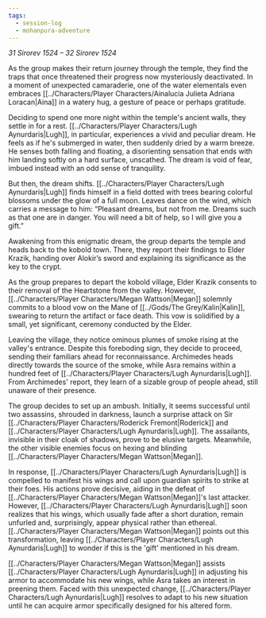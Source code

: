 ```yaml
---
tags:
  - session-log
  - mohanpura-adventure
---
```

*31 Sirorev 1524 – 32 Sirorev 1524*

As the group makes their return journey through the temple, they find the traps that once threatened their progress now mysteriously deactivated. In a moment of unexpected camaraderie, one of the water elementals even embraces [[../Characters/Player Characters/Ainalucia Julieta Adriana Loracan|Aina]] in a watery hug, a gesture of peace or perhaps gratitude.

Deciding to spend one more night within the temple's ancient walls, they settle in for a rest. [[../Characters/Player Characters/Lugh Aynurdaris|Lugh]], in particular, experiences a vivid and peculiar dream. He feels as if he's submerged in water, then suddenly dried by a warm breeze. He senses both falling and floating, a disorienting sensation that ends with him landing softly on a hard surface, unscathed. The dream is void of fear, imbued instead with an odd sense of tranquility.

But then, the dream shifts. [[../Characters/Player Characters/Lugh Aynurdaris|Lugh]] finds himself in a field dotted with trees bearing colorful blossoms under the glow of a full moon. Leaves dance on the wind, which carries a message to him: “Pleasant dreams, but not from me. Dreams such as that one are in danger. You will need a bit of help, so I will give you a gift.”

Awakening from this enigmatic dream, the group departs the temple and heads back to the kobold town. There, they report their findings to Elder Krazik, handing over Alokir’s sword and explaining its significance as the key to the crypt.

As the group prepares to depart the kobold village, Elder Krazik consents to their removal of the Heartstone from the valley. However, [[../Characters/Player Characters/Megan Wattson|Megan]] solemnly commits to a blood vow on the Mane of [[../Gods/The Grey/Kalin|Kalin]], swearing to return the artifact or face death. This vow is solidified by a small, yet significant, ceremony conducted by the Elder.

Leaving the village, they notice ominous plumes of smoke rising at the valley's entrance. Despite this foreboding sign, they decide to proceed, sending their familiars ahead for reconnaissance. Archimedes heads directly towards the source of the smoke, while Asra remains within a hundred feet of [[../Characters/Player Characters/Lugh Aynurdaris|Lugh]]. From Archimedes' report, they learn of a sizable group of people ahead, still unaware of their presence.

The group decides to set up an ambush. Initially, it seems successful until two assassins, shrouded in darkness, launch a surprise attack on Sir [[../Characters/Player Characters/Roderick Fremont|Roderick]] and [[../Characters/Player Characters/Lugh Aynurdaris|Lugh]]. The assailants, invisible in their cloak of shadows, prove to be elusive targets. Meanwhile, the other visible enemies focus on hexing and blinding [[../Characters/Player Characters/Megan Wattson|Megan]].

In response, [[../Characters/Player Characters/Lugh Aynurdaris|Lugh]] is compelled to manifest his wings and call upon guardian spirits to strike at their foes. His actions prove decisive, aiding in the defeat of [[../Characters/Player Characters/Megan Wattson|Megan]]'s last attacker. However, [[../Characters/Player Characters/Lugh Aynurdaris|Lugh]] soon realizes that his wings, which usually fade after a short duration, remain unfurled and, surprisingly, appear physical rather than ethereal. [[../Characters/Player Characters/Megan Wattson|Megan]] points out this transformation, leaving [[../Characters/Player Characters/Lugh Aynurdaris|Lugh]] to wonder if this is the 'gift' mentioned in his dream.

[[../Characters/Player Characters/Megan Wattson|Megan]] assists [[../Characters/Player Characters/Lugh Aynurdaris|Lugh]] in adjusting his armor to accommodate his new wings, while Asra takes an interest in preening them. Faced with this unexpected change, [[../Characters/Player Characters/Lugh Aynurdaris|Lugh]] resolves to adapt to his new situation until he can acquire armor specifically designed for his altered form.